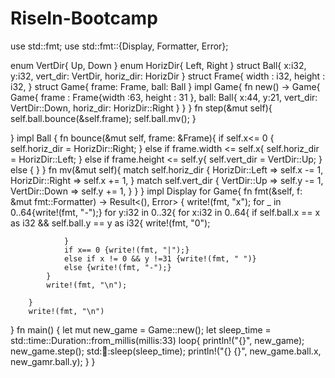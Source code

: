 # RiseIn-Bootcamp
use std::fmt;
use std::fmt::{Display, Formatter, Error};

enum VertDir{
    Up,
    Down
}
enum HorizDir{
    Left,
    Right
}
struct Ball{
    x:i32,
    y:i32,
    vert_dir: VertDir,
    horiz_dir: HorizDir
}
struct Frame{
    width : i32,
    height : i32,
}
struct Game{
    frame: Frame,
    ball: Ball
}
impl Game{
    fn new() -> Game{
        Game{
            frame : Frame{width :63,
                height : 31
        },
        ball: Ball{
            x:44,
            y:21,
            vert_dir: VertDir::Down,
            horiz_dir: HorizDir::Right
        }
    }
 }
   fn step(&mut self){
    self.ball.bounce(&self.frame);
    self.ball.mv();
   }    
            
}
impl Ball {
    fn bounce(&mut self, frame: &Frame){
        if self.x<= 0 {
            self.horiz_dir = HorizDir::Right;
        }
        else if frame.width <= self.x{
            self.horiz_dir = HorizDir::Left;
        }
        else if frame.height <= self.y{
            self.vert_dir = VertDir::Up;
        }
        else {   }
    }
    fn mv(&mut self){
        match self.horiz_dir {
            HorizDir::Left => self.x -= 1,
            HorizDir::Right => self.x += 1,
        }
        match self.vert_dir {
            VertDir::Up => self.y -= 1,
            VertDir::Down => self.y += 1,
        }
    }
}
impl Display for Game{
    fn fmt(&self, f: &mut fmt::Formatter) -> Result<(), Error> {
        write!(fmt, "x");
        for _ in 0..64{write!(fmt, "-");}
        for y:i32 in 0..32{
            for x:i32 in 0..64{
                if self.ball.x == x as i32 && self.ball.y == y as i32{
                    write!(fmt, "0");

                }
                if x== 0 {write!(fmt, "|");}
                else if x != 0 && y !=31 {write!(fmt, " ")}
                else {write!(fmt, "-");}
            }
            write!(fmt, "\n");
        
        }
        write!(fmt, "\n")
}
fn main() {
    let mut new_game = Game::new();
    let sleep_time = std::time::Duration::from_millis(millis:33)
    loop{
        println!("{}", new_game);
        new_game.step();
        std::thread::sleep(sleep_time);
        println!("{} {}", new_game.ball.x, new_gamr.ball.y);
    }
}    
